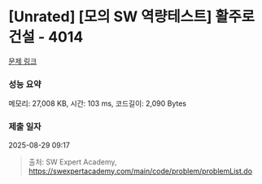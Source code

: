 # [Unrated] [모의 SW 역량테스트] 활주로 건설 - 4014 

[문제 링크](https://swexpertacademy.com/main/code/problem/problemDetail.do?contestProbId=AWIeW7FakkUDFAVH) 

### 성능 요약

메모리: 27,008 KB, 시간: 103 ms, 코드길이: 2,090 Bytes

### 제출 일자

2025-08-29 09:17



> 출처: SW Expert Academy, https://swexpertacademy.com/main/code/problem/problemList.do